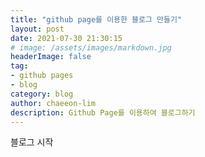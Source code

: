 ```yaml
---
title: "github page를 이용한 블로그 만들기"
layout: post
date: 2021-07-30 21:30:15
# image: /assets/images/markdown.jpg
headerImage: false
tag:
- github pages
- blog
category: blog
author: chaeeon-lim
description: Github Page를 이용하여 블로그하기
---
```


블로그 시작